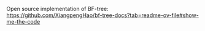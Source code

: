 Open source implementation of BF-tree: https://github.com/XiangpengHao/bf-tree-docs?tab=readme-ov-file#show-me-the-code